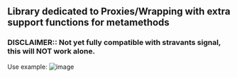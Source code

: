 ## Library dedicated to Proxies/Wrapping with extra support functions for metamethods

### DISCLAIMER:: Not yet fully compatible with stravants signal, this will NOT work alone.

Use example:
![image](https://github.com/ocelot81/ProxyLib/assets/128096274/aad846d0-f565-4107-b4bf-31b865237679)


